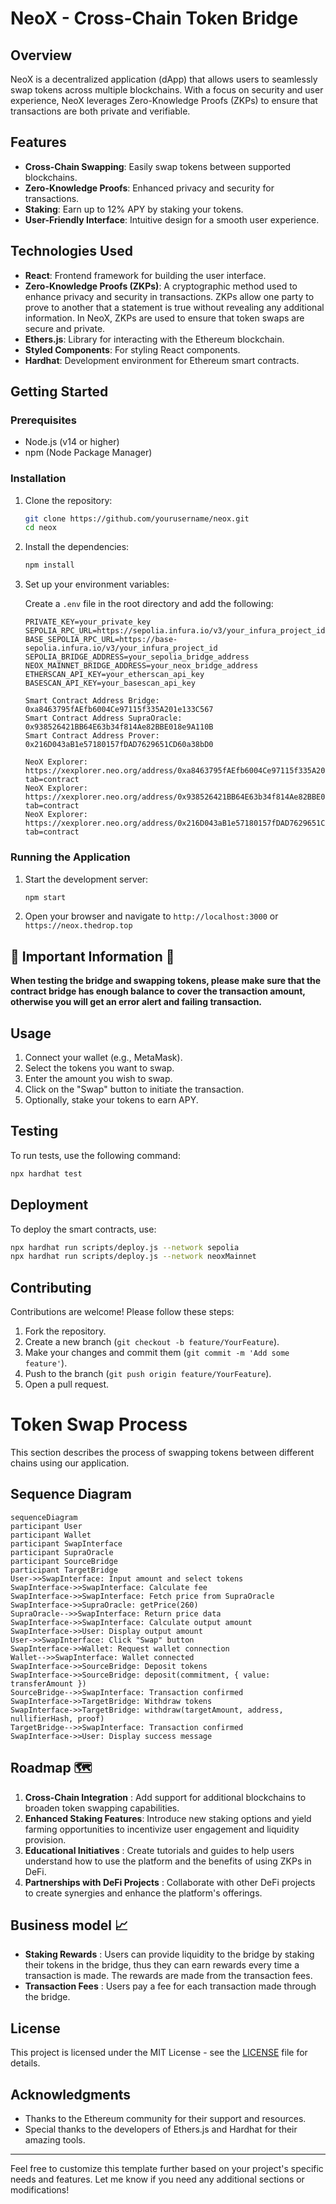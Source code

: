 # NeoX - Cross-Chain Token Bridge

## Overview

NeoX is a decentralized application (dApp) that allows users to seamlessly swap tokens across multiple blockchains. With a focus on security and user experience, NeoX leverages Zero-Knowledge Proofs (ZKPs) to ensure that transactions are both private and verifiable.

## Features

- **Cross-Chain Swapping**: Easily swap tokens between supported blockchains.
- **Zero-Knowledge Proofs**: Enhanced privacy and security for transactions.
- **Staking**: Earn up to 12% APY by staking your tokens.
- **User-Friendly Interface**: Intuitive design for a smooth user experience.

## Technologies Used

- **React**: Frontend framework for building the user interface.
- **Zero-Knowledge Proofs (ZKPs)**: A cryptographic method used to enhance privacy and security in transactions. ZKPs allow one party to prove to another that a statement is true without revealing any additional information. In NeoX, ZKPs are used to ensure that token swaps are secure and private.
- **Ethers.js**: Library for interacting with the Ethereum blockchain.
- **Styled Components**: For styling React components.
- **Hardhat**: Development environment for Ethereum smart contracts.

## Getting Started

### Prerequisites

- Node.js (v14 or higher)
- npm (Node Package Manager)

### Installation

1. Clone the repository:

   ```bash
   git clone https://github.com/yourusername/neox.git
   cd neox
   ```

2. Install the dependencies:

   ```bash
   npm install
   ```

3. Set up your environment variables:

   Create a `.env` file in the root directory and add the following:

   ```plaintext
   PRIVATE_KEY=your_private_key
   SEPOLIA_RPC_URL=https://sepolia.infura.io/v3/your_infura_project_id
   BASE_SEPOLIA_RPC_URL=https://base-sepolia.infura.io/v3/your_infura_project_id
   SEPOLIA_BRIDGE_ADDRESS=your_sepolia_bridge_address
   NEOX_MAINNET_BRIDGE_ADDRESS=your_neox_bridge_address
   ETHERSCAN_API_KEY=your_etherscan_api_key
   BASESCAN_API_KEY=your_basescan_api_key
   ```

      ```plaintext
   Smart Contract Address Bridge: 0xa8463795fAEfb6004Ce97115f335A201e133C567
   Smart Contract Address SupraOracle: 0x938526421BB64E63b34f814Ae82BBE018e9A110B
   Smart Contract Address Prover: 0x216D043aB1e57180157fDAD7629651CD60a38bD0

   NeoX Explorer: https://xexplorer.neo.org/address/0xa8463795fAEfb6004Ce97115f335A201e133C567?tab=contract
   NeoX Explorer: https://xexplorer.neo.org/address/0x938526421BB64E63b34f814Ae82BBE018e9A110B?tab=contract
   NeoX Explorer: https://xexplorer.neo.org/address/0x216D043aB1e57180157fDAD7629651CD60a38bD0?tab=contract
   ```

### Running the Application

1. Start the development server:

   ```bash
   npm start
   ```

2. Open your browser and navigate to `http://localhost:3000` or `https://neox.thedrop.top`

## 🚨 Important Information 🚨

**When testing the bridge and swapping tokens, please make sure that the contract bridge has enough balance to cover the transaction amount, otherwise you will get an error alert and failing transaction.**

## Usage

1. Connect your wallet (e.g., MetaMask).
2. Select the tokens you want to swap.
3. Enter the amount you wish to swap.
4. Click on the "Swap" button to initiate the transaction.
5. Optionally, stake your tokens to earn APY.

## Testing

To run tests, use the following command:

```bash
npx hardhat test
```

## Deployment

To deploy the smart contracts, use:

```bash
npx hardhat run scripts/deploy.js --network sepolia
npx hardhat run scripts/deploy.js --network neoxMainnet
```

## Contributing

Contributions are welcome! Please follow these steps:

1. Fork the repository.
2. Create a new branch (`git checkout -b feature/YourFeature`).
3. Make your changes and commit them (`git commit -m 'Add some feature'`).
4. Push to the branch (`git push origin feature/YourFeature`).
5. Open a pull request.

# Token Swap Process

This section describes the process of swapping tokens between different chains using our application.

## Sequence Diagram
```mermaid
sequenceDiagram
participant User
participant Wallet
participant SwapInterface
participant SupraOracle
participant SourceBridge
participant TargetBridge
User->>SwapInterface: Input amount and select tokens
SwapInterface->>SwapInterface: Calculate fee
SwapInterface->>SwapInterface: Fetch price from SupraOracle
SwapInterface->>SupraOracle: getPrice(260)
SupraOracle-->>SwapInterface: Return price data
SwapInterface->>SwapInterface: Calculate output amount
SwapInterface->>User: Display output amount
User->>SwapInterface: Click "Swap" button
SwapInterface->>Wallet: Request wallet connection
Wallet-->>SwapInterface: Wallet connected
SwapInterface->>SourceBridge: Deposit tokens
SwapInterface->>SourceBridge: deposit(commitment, { value: transferAmount })
SourceBridge-->>SwapInterface: Transaction confirmed
SwapInterface->>TargetBridge: Withdraw tokens
SwapInterface->>TargetBridge: withdraw(targetAmount, address, nullifierHash, proof)
TargetBridge-->>SwapInterface: Transaction confirmed
SwapInterface->>User: Display success message
```
## Roadmap 🗺️

1. **Cross-Chain Integration** : Add support for additional blockchains to broaden token swapping capabilities.
2. **Enhanced Staking Features**: Introduce new staking options and yield farming opportunities to incentivize user engagement and liquidity provision.
3. **Educational Initiatives** : Create tutorials and guides to help users understand how to use the platform and the benefits of using ZKPs in DeFi.
4. **Partnerships with DeFi Projects** : Collaborate with other DeFi projects to create synergies and enhance the platform's offerings.

## Business model 📈

- **Staking Rewards** : Users can provide liquidity to the bridge by staking their tokens in the bridge, thus they can earn rewards every time a transaction is made. The rewards are made from the transaction fees.
- **Transaction Fees** : Users pay a fee for each transaction made through the bridge.

## License

This project is licensed under the MIT License - see the [LICENSE](LICENSE) file for details.

## Acknowledgments

- Thanks to the Ethereum community for their support and resources.
- Special thanks to the developers of Ethers.js and Hardhat for their amazing tools.

---

Feel free to customize this template further based on your project's specific needs and features. Let me know if you need any additional sections or modifications!
